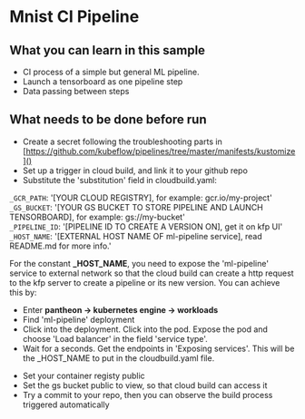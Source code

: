 # Mnist CI Pipeline

## What you can learn in this sample
* CI process of a simple but general ML pipeline.
* Launch a tensorboard as one pipeline step
* Data passing between steps


## What needs to be done before run
* Create a secret following the troubleshooting parts in [https://github.com/kubeflow/pipelines/tree/master/manifests/kustomize]()
* Set up a trigger in cloud build, and link it to your github repo
* Substitute the 'substitution' field in cloudbuild.yaml:

`_GCR_PATH`: '[YOUR CLOUD REGISTRY], for example: gcr.io/my-project' \
`_GS_BUCKET`: '[YOUR GS BUCKET TO STORE PIPELINE AND LAUNCH TENSORBOARD], for example: gs://my-bucket'\
`_PIPELINE_ID`: '[PIPELINE ID TO CREATE A VERSION ON], get it on kfp UI' \
`_HOST_NAME`: '[EXTERNAL HOST NAME OF ml-pipeline service], read README.md for more info.'

For the constant **_HOST_NAME**, you need to expose the 'ml-pipeline' service to external network so that the cloud build can create a http request to the kfp server to create a pipeline or its new version. You can achieve this by:
- Enter **pantheon -> kubernetes engine -> workloads**
- Find 'ml-pipeline' deployment
- Click into the deployment. Click into the pod. Expose the pod and choose 'Load balancer' in the field 'service type'.
- Wait for a seconds. Get the endpoints in 'Exposing services'. This will be the _HOST_NAME to put in the cloudbuild.yaml file.

* Set your container registy public
* Set the gs bucket public to view, so that cloud build can access it
* Try a commit to your repo, then you can observe the build process triggered automatically 




